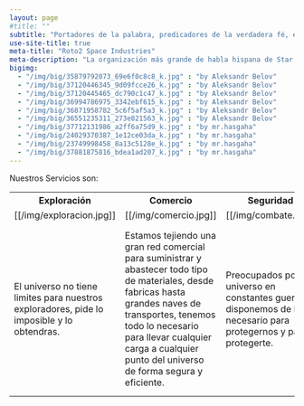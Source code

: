 ```yaml
---
layout: page
#title: ""
subtitle: "Portadores de la palabra, predicadores de la verdadera fé, en Roto2 creemos y por el luchamos"
use-site-title: true
meta-title: "Roto2 Space Industries"
meta-description: "La organización más grande de habla hispana de Star Citizen" 
bigimg:
  - "/img/big/35879792073_69e6f0c8c8_k.jpg" : "by Aleksandr Belov"
  - "/img/big/37120446345_9d09fcce26_k.jpg" : "by Aleksandr Belov"
  - "/img/big/37120445465_dc790c1c47_k.jpg" : "by Aleksandr Belov"
  - "/img/big/36994786975_3342ebf615_k.jpg" : "by Aleksandr Belov"
  - "/img/big/36871958782_5c6f5af5a3_k.jpg" : "by Aleksandr Belov"
  - "/img/big/36551235311_273e821563_k.jpg" : "by Aleksandr Belov"
  - "/img/big/37712131986_a2ff6a75d9_k.jpg" : "by mr.hasgaha"
  - "/img/big/24029370387_1e12ce03da_k.jpg" : "by mr.hasgaha"
  - "/img/big/23749998458_8a13c5128e_k.jpg" : "by mr.hasgaha"
  - "/img/big/37881875816_bdea1ad207_k.jpg" : "by mr.hasgaha"
---
```


Nuestros Servicios son:
<table style="width:100%">
  <tr>
    <th>Exploración</th>
    <th>Comercio</th> 
    <th>Seguridad</th>
    <th>Industria</th>
  </tr>
  <tr>
    <td>[[/img/exploracion.jpg]]</td>
    <td>[[/img/comercio.jpg]] </td> 
    <td>[[/img/combate.jpg]]</td>
    <td>[[/img/industria.jpg]]</td>
  </tr>
  <tr>
    <td>El universo no tiene limites para nuestros exploradores, pide lo imposible y lo obtendras.</td>
    <td>Estamos tejiendo una gran red comercial para suministrar y abastecer todo tipo de materiales, desde fabricas hasta grandes naves de transportes, tenemos todo lo necesario para llevar cualquier carga a cualquier punto del universo de forma segura y eficiente.</td> 
    <td>Preocupados por un universo en constantes guerras, disponemos de lo necesario para protegernos y para protegerte.</td>
    <td>La autosuficiencia es una de nuestras bases, nuestras fabricas disponen de una red de naves para que las abastezcan y para que distribuyan sus producciones. Tambien disponemos de escuadras para proteger las fabricas, ante todo seguridad.</td>
  </tr>
</table>
